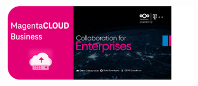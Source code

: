 <img src="https://github.com/telekom/magentacloud-business/blob/main/MCB-ReadmeHead.png" alt="header"/>
